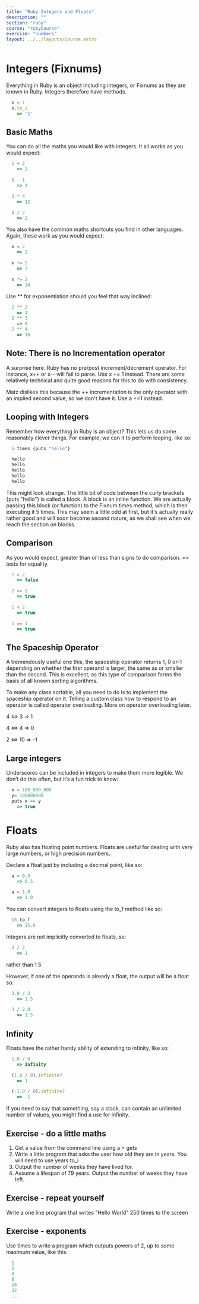 ```yaml
---
title: "Ruby Integers and Floats"
description: ""
section: "ruby"
course: "rubyCourse"
exercise: "numbers"
layout: ../../layouts/Course.astro
---
```




# Integers (Fixnums)

Everything in Ruby is an object including integers, or Fixnums as they are known in Ruby. Integers therefore have methods.

```js
  x = 1
  x.to_s
    => '1'
```

## Basic Maths

You can do all the maths you would like with integers. It all works as you would expect:

```js
  1 + 2
    => 3

  5 - 1
    => 4

  3 * 4
    => 12

  4 / 2
    => 2
```

You also have the common maths shortcuts you find in other languages. Again, these work as you would expect:

```js
  x = 2
    => 2

  x += 5
    => 7

  x *= 2
    => 14
```

Use \*\* for exponentiation should you feel that way inclined:

```js
  2 ** 2
    => 4
  2 ** 3
    => 8
  2 ** 4
    => 16
```

<aside class="box">

## Note: There is no Incrementation operator

A surprise here. Ruby has no pre/post increment/decrement operator. For instance, x++ or x-- will fail to parse. Use x += 1 instead. There are some relatively technical and quite good reasons for this to do with consistency.

Matz dislikes this because the ++ incrementation is the only operator with an implied second value, so we don't have it. Use a +=1 instead.

</aside>

## Looping with Integers

Remember how everything in Ruby is an object? This lets us do some reasonably clever things. For example, we can it to perform looping, like so:

```js
  5.times {puts "hello"}

  hello
  hello
  hello
  hello
  hello
```

This might look strange. The little bit of code between the curly brackets {puts "hello"} is called a block. A block is an inline function. We are actually passing this block (or function) to the Fixnum times method, which is then executing it 5 times. This may seem a little odd at first, but it's actually really rather good and will soon become second nature, as we shall see when we reach the section on blocks.

## Comparison

As you would expect, greater than or less than signs to do comparison. == tests for equality.

```js
  1 > 2
    => false

  2 >= 2
    => true

  1 < 2
    => true

  1 == 1
    => true
```

## The Spaceship Operator

A tremendously useful one this, the spaceship operator returns 1, 0 or-1 depending on whether the first operand is larger, the same as or smaller than the second. This is excellent, as this type of comparison forms the basis of all known sorting algorithms.

To make any class sortable, all you need to do is to implement the spaceship operator on it. Telling a custom class how to respond to an operator is called operator overloading. More on operator overloading later.

4 <=> 3
=> 1

4 <=> 4
=> 0

2 <=> 10
=> -1

## Large integers

Underscores can be included in integers to make them more legible. We don’t do this often, but it’s a fun trick to know:

```js
  x = 100_000_000
  y= 100000000
  puts x == y
    => true
```

# Floats

Ruby also has floating point numbers. Floats are useful for dealing with very large numbers, or high precision numbers.

Declare a float just by including a decimal point, like so:

```js
  a = 0.5
    => 0.5

  a = 1.0
    => 1.0
```

You can convert integers to floats using the to_f method like so:

```js
  15.to_f
    => 15.0
```

Integers are not implicitly converted to floats, so:

```js
  3 / 2
    => 1
```

rather than 1.5

However, if one of the operands is already a float, the output will be a float so:

```js
  3.0 / 2
    => 1.5

  3 / 2.0
    => 1.5
```

## Infinity

Floats have the rather handy ability of extending to infinity, like so:

```js
  1.0 / 0
    => Infinity

  (1.0 / 0).infinite?
    => 1

  (-1.0 / 0).infinite?
    => -1
```

If you need to say that something, say a stack, can contain an unlimited number of values, you might find a use for infinity.

## Exercise - do a little maths

1. Get a value from the command line using a = gets
2. Write a little program that asks the user how old they are in years. You will need to use years.to_i
3. Output the number of weeks they have lived for.
4. Assume a lifespan of 79 years. Output the number of weeks they have left.

## Exercise - repeat yourself

Write a one line program that writes "Hello World" 250 times to the screen

## Exercise - exponents

Use times to write a program which outputs powers of 2, up to some maximum value, like this:

```js
  1
  2
  4
  8
  16
  32
  ...
```
